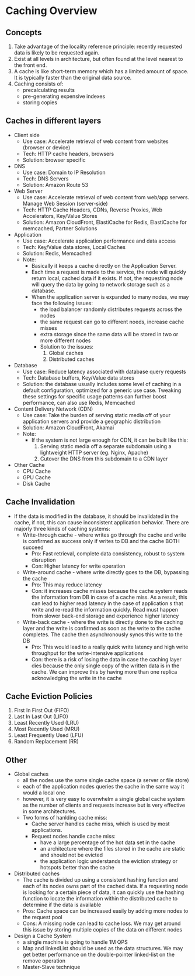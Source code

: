 # Caching Overview

## Concepts
1. Take advantage of the locality reference principle: recently requested data is likely to be requested again.
2. Exist at all levels in architecture, but often found at the level nearest to the front end.
3. A cache is like short-term memory which has a limited amount of space. It is typically faster than the original data source.
4. Caching consists of:
    * precalculating results
    * pre-generating expensive indexes
    * storing copies

## Caches in different layers
* Client side
  * Use case: Accelerate retrieval of web content from websites (browser or device)
  * Tech: HTTP cache headers, browsers
  * Solution: browser specific
* DNS
  * Use case: Domain to IP Resolution
  * Tech: DNS Servers
  * Solution: Amazon Route 53
* Web Server
  * Use case: Accelerate retrieval of web content from web/app servers. Manage Web Session (server-side)
  * Tech: HTTP Cache Headers, CDNs, Reverse Proxies, Web Accelerators, Key/Value Stores
  * Solution: Amazon CloudFront, ElastiCache for Redis, ElastiCache for memcached, Partner Solutions
* Application
  * Use case: Accelerate application performance and data access
  * Tech: Key/Value data stores, Local Caches
  * Solution: Redis, Memcached
  * Note:
    * Basically it keeps a cache directly on the Application Server. 
    * Each time a request is made to the service, the node will quickly return local, cached data if it exists. If not, the requesting node will query the data by going to network storage such as a database.
    * When the application server is expanded to many nodes, we may face the following issues:
      * the load balancer randomly distributes requests across the nodes
      * the same request can go to different noeds, increase cache misses
      * extra storage since the same data will be stored in two or more different nodes
      * Solution to the issues:
        1. Global caches
        2. Distributed caches
* Database
  * Use case: Reduce latency associated with database query requests
  * Tech: Database buffers, Key/Value data stores
  * Solution: the database usually includes some level of caching in a default configuration, optimized for a generic use case. Tweaking these settings for specific usage patterns can further boost performance, can also use Redis, Memcached
* Content Delivery Network (CDN)
  * Use case: Take the burden of serving static media off of your application servers and provide a geographic distribution
  * Solution: Amazon CloudFront, Akamai
  * Note:
    * If the system is not large enough for CDN, it can be built like this:
        1. Serving static media off a separate subdomain using a lightweight HTTP server (eg. Nginx, Apache)
        2. Cutover the DNS from this subdomain to a CDN layer
* Other Cache
  * CPU Cache
  * GPU Cache
  * Disk Cache

## Cache Invalidation
* If the data is modified in the database, it should be invalidated in the cache, if not, this can cause inconsistent application behavior. There are majorly three kinds of caching systems:
  * Write-through cache - where writes go through the cache and write is confirmed as success only if writes to DB and the cache BOTH succeed
    * Pro: Fast retrieval, complete data consistency, robust to system disruption
    * Con: Higher latency for write operation
  * Write-around cache - where write directly goes to the DB, bypassing the cache
    * Pro: This may reduce latency
    * Con: it increases cache misses because the cache system reads the information from DB in case of a cache miss. As a result, this can lead to higher read latency in the case of application s that write and re-read the information quickly. Read must happen from slower back-end storage and experience higher latency
  * Write-back cache - where the write is directly done to the caching layer and the write is confirmed as soon as the write to the cache completes. The cache then asynchronously syncs this write to the DB
    * Pro: This would lead to a really quick write latency and high write throughput for the write-intensive applications
    * Con: there is a risk of losing the data in case the caching layer dies because the only single copy of the written data is in the cache. We can improve this by having more than one replica acknowledging the write in the cache

## Cache Eviction Policies
1. First In First Out (FIFO)
2. Last In Last Out (LIFO)
3. Least Recently Used (LRU)
4. Most Recently Used (MRU)
5. Least Frequently Used (LFU)
6. Random Replacement (RR)

## Other
* Global caches
  * all the nodes use the same single cache space (a server or file store)
  * each of the application nodes queries the cache in the same way it would a local one
  * however, it is very easy to overwhelm a single global cache system as the number of clients and requests increase but is very effective in some architectures.
  * Two forms of hanlding cache miss:
    *  Cache server handles cache miss, which is used by most applications.
    *  Request nodes handle cache miss:
       *  have a large percentage of the hot data set in the cache
       *  an architecture where the files stored in the cache are static and should not be evicted
       *  the application logic understands the eviction strategy or hotspots better than the cache
*  Distributed caches
   *  The cache is divided up using a consistent hashing function and each of its nodes owns part of the cached data. If a requesting node is looking for a certain piece of data, it can quickly use the hashing function to locate the information within the distributed cache to determine if the data is available
   *  Pros: Cache space can be increased easily by adding more nodes to the request pool
   *  Cons: A missing node can lead to cache loss. We may get around this issue by storing multiple copies of the data on different nodes
*  Design a Cache System
   *  a single machine is going to handle 1M QPS
   *  Map and linkedList should be used as the data structures. We may get better performance on the double-pointer linked-list on the remove operation
   *  Master-Slave technique
